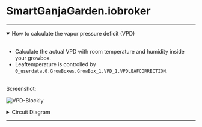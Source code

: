 # SmartGanjaGarden.iobroker
---

<details open>
  <summary>How to calculate the vapor pressure deficit (VPD)</summary><br>
  
  * Calculate the actual VPD with room temperature and humidity inside your growbox. <br>  
  * Leaftemperature is controlled by `0_userdata.0.GrowBoxes.GrowBox_1.VPD_1.VPDLEAFCORRECTION`.<br>
  
  <br>
  Screenshot:<br>
  
  ![VPD-Blockly](https://github.com/SmartGanjaGarden/SmartGanjaGarden.iobroker/blob/main/src/images/VPD_Blockly.png "VPD-Blockly")
  
  <details>
  <summary>Circuit Diagram</summary>
  <a href=src/images/SC_2-channel-12V-controller.png><img src=src/images/SC_2-channel-12V-controller_400pxwide.png alt="click to enlarge"></a>
    
</details>
</details>

---


